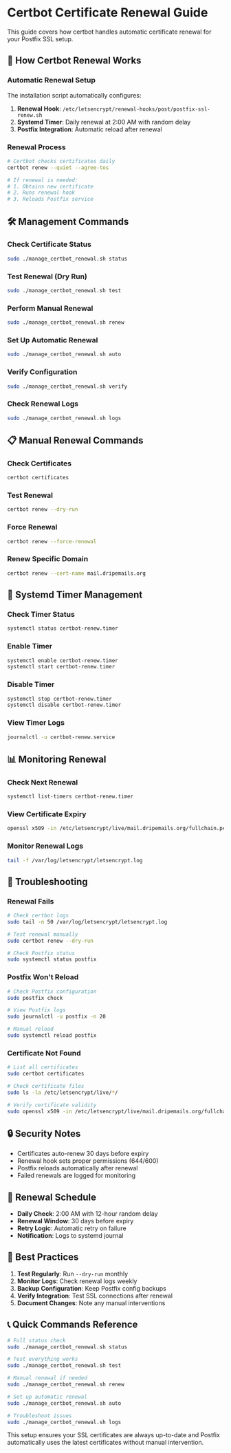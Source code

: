 # Certbot Certificate Renewal Guide

This guide covers how certbot handles automatic certificate renewal for your Postfix SSL setup.

## 🔄 How Certbot Renewal Works

### **Automatic Renewal Setup**
The installation script automatically configures:

1. **Renewal Hook**: `/etc/letsencrypt/renewal-hooks/post/postfix-ssl-renew.sh`
2. **Systemd Timer**: Daily renewal at 2:00 AM with random delay
3. **Postfix Integration**: Automatic reload after renewal

### **Renewal Process**
```bash
# Certbot checks certificates daily
certbot renew --quiet --agree-tos

# If renewal is needed:
# 1. Obtains new certificate
# 2. Runs renewal hook
# 3. Reloads Postfix service
```

## 🛠️ Management Commands

### **Check Certificate Status**
```bash
sudo ./manage_certbot_renewal.sh status
```

### **Test Renewal (Dry Run)**
```bash
sudo ./manage_certbot_renewal.sh test
```

### **Perform Manual Renewal**
```bash
sudo ./manage_certbot_renewal.sh renew
```

### **Set Up Automatic Renewal**
```bash
sudo ./manage_certbot_renewal.sh auto
```

### **Verify Configuration**
```bash
sudo ./manage_certbot_renewal.sh verify
```

### **Check Renewal Logs**
```bash
sudo ./manage_certbot_renewal.sh logs
```

## 📋 Manual Renewal Commands

### **Check Certificates**
```bash
certbot certificates
```

### **Test Renewal**
```bash
certbot renew --dry-run
```

### **Force Renewal**
```bash
certbot renew --force-renewal
```

### **Renew Specific Domain**
```bash
certbot renew --cert-name mail.dripemails.org
```

## 🔧 Systemd Timer Management

### **Check Timer Status**
```bash
systemctl status certbot-renew.timer
```

### **Enable Timer**
```bash
systemctl enable certbot-renew.timer
systemctl start certbot-renew.timer
```

### **Disable Timer**
```bash
systemctl stop certbot-renew.timer
systemctl disable certbot-renew.timer
```

### **View Timer Logs**
```bash
journalctl -u certbot-renew.service
```

## 📊 Monitoring Renewal

### **Check Next Renewal**
```bash
systemctl list-timers certbot-renew.timer
```

### **View Certificate Expiry**
```bash
openssl x509 -in /etc/letsencrypt/live/mail.dripemails.org/fullchain.pem -text -noout | grep "Not After"
```

### **Monitor Renewal Logs**
```bash
tail -f /var/log/letsencrypt/letsencrypt.log
```

## 🚨 Troubleshooting

### **Renewal Fails**
```bash
# Check certbot logs
sudo tail -n 50 /var/log/letsencrypt/letsencrypt.log

# Test renewal manually
sudo certbot renew --dry-run

# Check Postfix status
sudo systemctl status postfix
```

### **Postfix Won't Reload**
```bash
# Check Postfix configuration
sudo postfix check

# View Postfix logs
sudo journalctl -u postfix -n 20

# Manual reload
sudo systemctl reload postfix
```

### **Certificate Not Found**
```bash
# List all certificates
sudo certbot certificates

# Check certificate files
sudo ls -la /etc/letsencrypt/live/*/

# Verify certificate validity
sudo openssl x509 -in /etc/letsencrypt/live/mail.dripemails.org/fullchain.pem -text -noout
```

## 🔒 Security Notes

- Certificates auto-renew 30 days before expiry
- Renewal hook sets proper permissions (644/600)
- Postfix reloads automatically after renewal
- Failed renewals are logged for monitoring

## 📅 Renewal Schedule

- **Daily Check**: 2:00 AM with 12-hour random delay
- **Renewal Window**: 30 days before expiry
- **Retry Logic**: Automatic retry on failure
- **Notification**: Logs to systemd journal

## 🎯 Best Practices

1. **Test Regularly**: Run `--dry-run` monthly
2. **Monitor Logs**: Check renewal logs weekly
3. **Backup Configuration**: Keep Postfix config backups
4. **Verify Integration**: Test SSL connections after renewal
5. **Document Changes**: Note any manual interventions

## 📞 Quick Commands Reference

```bash
# Full status check
sudo ./manage_certbot_renewal.sh status

# Test everything works
sudo ./manage_certbot_renewal.sh test

# Manual renewal if needed
sudo ./manage_certbot_renewal.sh renew

# Set up automatic renewal
sudo ./manage_certbot_renewal.sh auto

# Troubleshoot issues
sudo ./manage_certbot_renewal.sh logs
```

This setup ensures your SSL certificates are always up-to-date and Postfix automatically uses the latest certificates without manual intervention. 